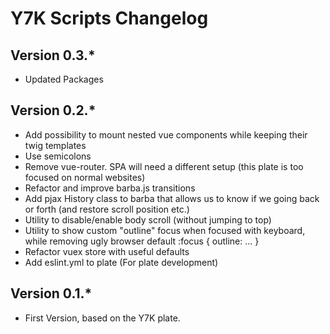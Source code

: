 # Y7K Scripts Changelog

## Version 0.3.*
* Updated Packages

## Version 0.2.*
* Add possibility to mount nested vue components while keeping their twig templates
* Use semicolons
* Remove vue-router. SPA will need a different setup (this plate is too focused on normal websites)
* Refactor and improve barba.js transitions
* Add pjax History class to barba that allows us to know if we going back or forth (and restore scroll position etc.)
* Utility to disable/enable body scroll (without jumping to top)
* Utility to show custom "outline" focus when focused with keyboard, while removing ugly browser default :focus { outline: ... }
* Refactor vuex store with useful defaults
* Add eslint.yml to plate (For plate development)

## Version 0.1.*
* First Version, based on the Y7K plate.
